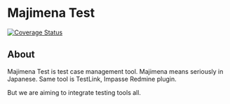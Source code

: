 # Majimena Test

[![Coverage Status](https://coveralls.io/repos/majimena/majimena-test/badge.svg?branch=feature%2Fbase)](https://coveralls.io/r/majimena/majimena-test?branch=feature%2Fbase)

## About

Majimena Test is test case management tool. Majimena means seriously in Japanese.
Same tool is TestLink, Impasse Redmine plugin.

But we are aiming to integrate testing tools all.
